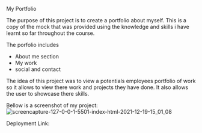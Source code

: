 My Portfolio

The purpose of this project is to create a portfolio about myself. This is a copy of the mock that was provided using the knowledge and skills i have learnt so far throughout the course.

The porfolio includes

- About me section
- My work 
- social and contact 

The idea of this project was to view a potentials employees portfolio of work so it allows to view there work and projects they have done. It also allows the user to showcase there skills.

Bellow is a screenshot of my project:
![screencapture-127-0-0-1-5501-index-html-2021-12-19-15_01_08](https://user-images.githubusercontent.com/81389441/146679802-d6528ca8-0731-4c87-afbf-73a9961ac7c3.png)



Deployment Link:

